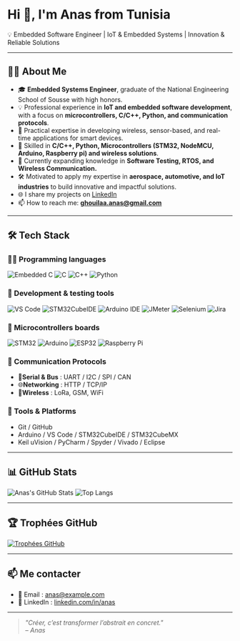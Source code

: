# Hi 👋, I'm Anas from Tunisia  

💡 Embedded Software Engineer | IoT & Embedded Systems | Innovation & Reliable Solutions

---

## 👨‍💻 About Me  
- 🎓 **Embedded Systems Engineer**, graduate of the National Engineering School of Sousse with high honors.
- 💡 Professional experience in **IoT and embedded software development**, with a focus on **microcontrollers, C/C++, Python, and communication protocols**.
- 📡 Practical expertise in developing wireless, sensor-based, and real-time applications for smart devices.
- 🔧 Skilled in **C/C++, Python, Microcontrollers (STM32, NodeMCU, Arduino, Raspberry pi) and wireless solutions**.
- 🧠 Currently expanding knowledge in **Software Testing, RTOS, and Wireless Communication.**   
- 🛠️ Motivated to apply my expertise in **aerospace, automotive, and IoT industries** to build innovative and impactful solutions.
- 🌐 I share my projects on [LinkedIn](https://www.linkedin.com/in/ton-profil/)  
- 📫 How to reach me: **ghouilaa.anas@gmail.com**  

---

## 🛠️ Tech Stack

### 🧑‍💻 Programming languages
![Embedded C](https://img.shields.io/badge/Embedded%20C-00599C?style=for-the-badge&logo=c&logoColor=white)
![C](https://img.shields.io/badge/C-00599C?style=for-the-badge&logo=c&logoColor=white)
![C++](https://img.shields.io/badge/C++-00599C?style=for-the-badge&logo=cplusplus&logoColor=white)
![Python](https://img.shields.io/badge/Python-3776AB?style=for-the-badge&logo=python&logoColor=white)

### 🧰 Development & testing tools
![VS Code](https://img.shields.io/badge/VS%20Code-007ACC?style=for-the-badge&logo=visual-studio-code&logoColor=white)
![STM32CubeIDE](https://img.shields.io/badge/STM32CubeIDE-0A74DA?style=for-the-badge&logo=stmicroelectronics&logoColor=white)
![Arduino IDE](https://img.shields.io/badge/Arduino%20IDE-00979D?style=for-the-badge&logo=arduino&logoColor=white)
![JMeter](https://img.shields.io/badge/Apache%20JMeter-D22128?style=for-the-badge&logo=apache&logoColor=white)
![Selenium](https://img.shields.io/badge/Selenium-43B02A?style=for-the-badge&logo=selenium&logoColor=white)
![Jira](https://img.shields.io/badge/Jira-0052CC?style=for-the-badge&logo=jira&logoColor=white)

### 🔩 Microcontrollers boards
![STM32](https://img.shields.io/badge/STM32-03234B?style=for-the-badge&logo=stmicroelectronics&logoColor=white)
![Arduino](https://img.shields.io/badge/Arduino-00979D?style=for-the-badge&logo=arduino&logoColor=white)
![ESP32](https://img.shields.io/badge/ESP32-000000?style=for-the-badge&logo=espressif&logoColor=white)
![Raspberry Pi](https://img.shields.io/badge/Raspberry%20Pi-C51A4A?style=for-the-badge&logo=raspberry-pi&logoColor=white)

### 📡 Communication Protocols
- 🔌**Serial & Bus** : UART / I2C / SPI / CAN 
- 🌐**Networking** : HTTP / TCP/IP
- 📶**Wireless** : LoRa, GSM, WiFi

### 🧰 Tools & Platforms
- Git / GitHub
- Arduino / VS Code / STM32CubeIDE / STM32CubeMX
- Keil uVision / PyCharm / Spyder / Vivado / Eclipse

---

## 📊 GitHub Stats

![Anas's GitHub Stats](https://github-readme-stats.vercel.app/api?username=Anas&show_icons=true&theme=tokyonight)
![Top Langs](https://github-readme-stats.vercel.app/api/top-langs/?username=Anas&layout=compact&theme=tokyonight)

---

## 🏆 Trophées GitHub

[![Trophées GitHub](https://github-profile-trophy.vercel.app/?username=Anas&theme=darkhub&row=1&column=7)](https://github.com/ryo-ma/github-profile-trophy)

---

## 📫 Me contacter

- 📧 Email : anas@example.com  
- 💼 LinkedIn : [linkedin.com/in/anas](https://linkedin.com/in/anas)

---

> *"Créer, c’est transformer l’abstrait en concret."*  
> *– Anas*
